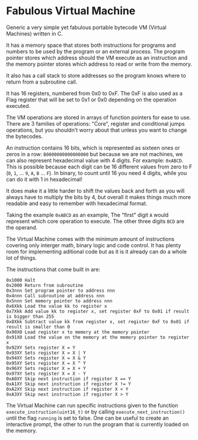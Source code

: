 # Fabulous Virtual Machine

Generic a very simple yet fabulous portable bytecode VM (Virtual Machines) written in C.

It has a memory space that stores both instructions for programs and numbers to be used by the program or an external process. The program pointer stores which address should the VM execute as an instruction and the memory pointer stores which address to read or write from the memory.

It also has a call stack to store addresses so the program knows where to return from a subroutine call.

It has 16 registers, numbered from 0x0 to 0xF. The 0xF is also used as a Flag register that will be set to 0x1 or 0x0 depending on the operation executed.

The VM operations are stored in arrays of function pointers for ease to use. There are 3 families of operations: "Core", register and conditional jumps operations, but you shouldn't worry about that unless you want to change the bytecodes.

An instruction contains 16 bits, which is represented as sixteen ones or zeros in a row: `B0000000000000000` but because we are not machines, we can also represent hexadecimal value with 4 digits. For example: `0xABCD`. This is possible because each digit can be 16 different values from zero to F (`0`, `1`, ... `9`, `A`, `B` ... `F`). In binary, to count until 16 you need 4 digits, while you can do it with 1 in hexadecimal!

It does make it a little harder to shift the values back and forth as you will always have to multiply the bits by 4, but overall it makes things much more readable and easy to remember with hexadecimal format.

Taking the example `0xABCD` as an example, The "first" digit `A` would represent which core operation to execute. The other three digits `BCD` are the operand.

The Virtual Machine comes with the minimum amount of instructions covering only interger math, binary logic and code control. It has plenty room for implementing aditional code but as it is it already can do a whole lot of things.

The instructions that come built in are:

```
0x1000 Halt
0x2000 Return from subroutine
0x3nnn Set program pointer to address nnn
0x4nnn Call subroutine at address nnn
0x5nnn Set memory pointer to address nnn
0x6Xkk Load the value kk to register x
0x7Xkk Add value kk to register x, set register 0xF to 0x01 if result is bigger than 255
0x8Xkk Subtract value kk from register x, set register 0xF to 0x01 if result is smaller than 0
0x90X0 Load register x to memory at the memory pointer
0x91X0 Load the value on the memory at the memory pointer to register x
0x92XY Sets register X = Y
0x93XY Sets register X = X | Y
0x94XY Sets register X = X & Y
0x95XY Sets register X = X ^ Y
0x96XY Sets register X = X + Y
0x97XY Sets register X = X - Y
0xA0XY Skip next instruction if register X == Y
0xA1XY Skip next instruction if register X != Y
0xA2XY Skip next instruction if register X < Y
0xA3XY Skip next instruction if register X > Y
```

The Virtual Machine can run specific instructions given to the function `execute_instruction(uint16_t)` or by calling `execute_next_instruction()` until the flag `running` is set to false. One can be useful to create an interactive prompt, the other to run the program that is currently loaded on the memory.
